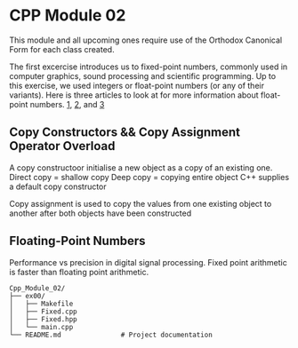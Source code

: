 # CPP Module 02

This module and all upcoming ones require use of the Orthodox Canonical Form for each class created.

The first excercise introduces us to fixed-point numbers, commonly used in computer graphics, sound processing and scientific programming. Up to this exercise, we used integers or float-point numbers (or any of their variants). Here is three articles to look at for more information about float-point numbers. [1](https://www.cprogramming.com/tutorial/floating_point/understanding_floating_point.html), [2](https://www.cprogramming.com/tutorial/floating_point/understanding_floating_point_representation.html), and [3](https://www.cprogramming.com/tutorial/floating_point/understanding_floating_point_printing.html)

## Copy Constructors && Copy Assignment Operator Overload
A copy constructoor initialise a new object as a copy of an existing one.
Direct copy = shallow copy
Deep copy = copying entire object
C++ supplies a default copy constructor

Copy assignment is used to copy the values from one existing object to another after both objects have been constructed

## Floating-Point Numbers
Performance vs precision in digital signal processing. Fixed point arithmetic is faster than floating point arithmetic.


```plaintext
Cpp_Module_02/
├── ex00/
│   ├── Makefile
│   ├── Fixed.cpp
│   ├── Fixed.hpp
│   └── main.cpp
└── README.md				# Project documentation